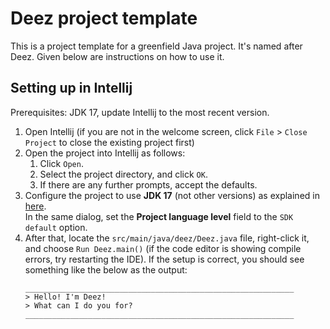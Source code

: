 # Deez project template

This is a project template for a greenfield Java project. It's named after Deez. Given below are instructions on how to 
use it.

## Setting up in Intellij

Prerequisites: JDK 17, update Intellij to the most recent version.

1. Open Intellij (if you are not in the welcome screen, click `File` > `Close Project` to close the existing project first)
1. Open the project into Intellij as follows:
   1. Click `Open`.
   1. Select the project directory, and click `OK`.
   1. If there are any further prompts, accept the defaults.
1. Configure the project to use **JDK 17** (not other versions) as explained in [here](https://www.jetbrains.com/help/idea/sdk.html#set-up-jdk).<br>
   In the same dialog, set the **Project language level** field to the `SDK default` option.
3. After that, locate the `src/main/java/deez/Deez.java` file, right-click it, and choose `Run Deez.main()` (if 
   the code editor is showing compile errors, try restarting the IDE). If the setup is correct, you should see something like the below as the output:
   ```
   ____________________________________________________________
   > Hello! I'm Deez!
   > What can I do you for?
   ____________________________________________________________
   ```
